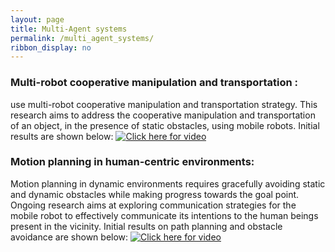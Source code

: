 ```yaml
---
layout: page
title: Multi-Agent systems
permalink: /multi_agent_systems/
ribbon_display: no
---
```


### Multi-robot cooperative manipulation and transportation :
use multi-robot cooperative manipulation and transportation strategy. This research aims to address the cooperative manipulation and transportation of an object, in the presence of static obstacles, using mobile robots.
Initial results are shown below:
[![Click here for video](https://img.youtube.com/vi/69TlcWPwAac/maxresdefault.jpg)](https://www.youtube.com/watch?v=69TlcWPwAac)

### Motion planning in human-centric environments: 
Motion planning in dynamic environments requires gracefully avoiding static and dynamic obstacles while making progress towards the goal point. Ongoing research aims at exploring communication strategies for the mobile robot to effectively communicate its intentions to the human beings present in the vicinity. Initial results on path planning and obstacle avoidance are shown below:
[![Click here for video](https://img.youtube.com/vi/IiCSkex_U7w/maxresdefault.jpg)](https://www.youtube.com/watch?v=IiCSkex_U7w)
